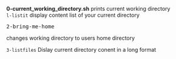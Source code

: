 <b>0-current_working_directory.sh</b> prints current working directory<br/>
<code>l-listit</code> display content list of your current directory<br/>
<pre>2-bring-me-home</pre> changes working directory to users home directory<br/>
<code>3-listfiles</code> Dislay current directory conent in a long format<br/>
